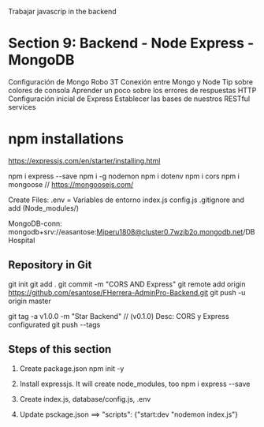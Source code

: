 Trabajar javascrip in the backend

# Section 9: Backend - Node Express - MongoDB
Configuración de Mongo
Robo 3T
Conexión entre Mongo y Node
Tip sobre colores de consola
Aprender un poco sobre los errores de respuestas HTTP
Configuración inicial de Express
Establecer las bases de nuestros RESTful services

# npm installations
https://expressjs.com/en/starter/installing.html

npm i express --save
npm i -g nodemon
npm i dotenv
npm i cors
npm i mongoose //  https://mongoosejs.com/


Create Files:
.env = Variables de entorno
index.js
config.js
.gitignore  and add (Node_modules/)

MongoDB-conn: 
mongodb+srv://easantose:Miperu1808@cluster0.7wzjb2o.mongodb.net/DBHospital

## Repository in Git
git init
git add .
git commit -m "CORS AND Express"
git remote add origin https://github.com/esantose/FHerrera-AdminPro-Backend.git
git push -u origin master

git tag -a v1.0.0 -m "Star Backend"  // (v0.1.0) Desc: CORS y Express configurated
git push --tags

## Steps of this section
1. 	Create package.json 
	npm init -y
	
2. 	Install expressjs. It will create node_modules, too
	npm i express --save
	
3.	Create index.js, database/config.js, .env

4.	Update psckage.json ==> "scripts": {"start:dev "nodemon index.js"}

	
	
	





